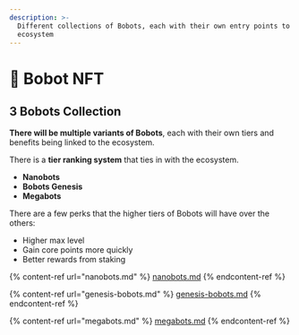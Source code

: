 ```yaml
---
description: >-
  Different collections of Bobots, each with their own entry points to the
  ecosystem
---
```


# 🤖 Bobot NFT

## **3 Bobots Collection**

**There will be multiple variants of Bobots**, each with their own tiers and benefits being linked to the ecosystem.&#x20;

There is a **tier ranking system** that ties in with the ecosystem.&#x20;

* **Nanobots**
* **Bobots Genesis**&#x20;
* **Megabots**

There are a few perks that the higher tiers of Bobots will have over the others:&#x20;

* Higher max level&#x20;
* Gain core points more quickly&#x20;
* Better rewards from staking

{% content-ref url="nanobots.md" %}
[nanobots.md](nanobots.md)
{% endcontent-ref %}

{% content-ref url="genesis-bobots.md" %}
[genesis-bobots.md](genesis-bobots.md)
{% endcontent-ref %}

{% content-ref url="megabots.md" %}
[megabots.md](megabots.md)
{% endcontent-ref %}

